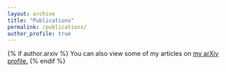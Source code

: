 ```yaml
---
layout: archive
title: "Publications"
permalink: /publications/
author_profile: true
---
```


{% if author.arxiv %}
  You can also view some of my articles on <u><a href="{{author.arxiv}}">my arXiv profile</a>.</u>
{% endif %}

<!--- {% include base_path %}

{% for post in site.publications reversed %}
 {% include archive-single.html %}
{% endfor %}  --->


